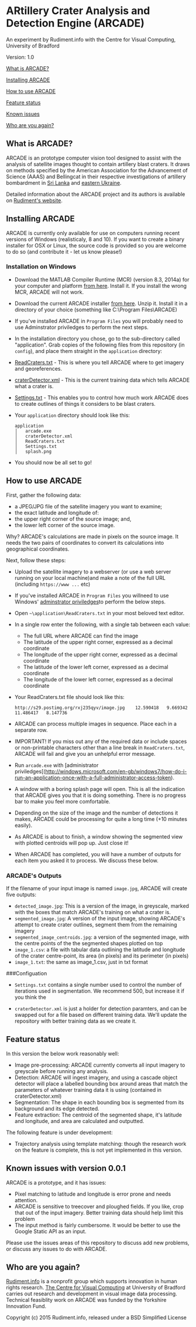 # ARtillery Crater Analysis and Detection Engine (ARCADE)

An experiment by Rudiment.info with the Centre for Visual Computing, University of Bradford

Version: 1.0

[What is ARCADE?](#what)

[Installing ARCADE](#install)

[How to use ARCADE](#use)

[Feature status](#feature)

[Known issues](#issues)

[Who are you again?](#who)


## What is ARCADE? <a id="what"></a>

ARCADE is an prototype computer vision tool designed to assist with the analysis of satellite images
thought to contain artillery blast craters. It draws on methods specified by the American
Association for the Advancement of Science (AAAS) and Bellingcat in their respective 
investigations of artillery bombardment in [Sri Lanka](http://www.aaas.org/geotech/sri_lanka_2009#B.Possible%20Craters) and [eastern Ukraine](https://www.bellingcat.com/news/uk-and-europe/2015/02/17/origin-of-artillery-attacks/). 

Detailed information about the ARCADE project and its authors is available on [Rudiment's website](https://rudiment.info/project/arcade). 

## Installing ARCADE <a id="install"></a>

ARCADE is currently only available for use on computers running recent versions of Windows
(realisticaly, 8 and 10). If you want to create a binary installer for OSX or Linux, the
source code is provided so you are welcome to do so (and contribute it - let us know please!)

### Installation on Windows

* Download the MATLAB Compiler Runtime (MCR) (version 8.3, 2014a) for your computer and platform [from here](https://www.mathworks.com/products/compiler/mcr/). Install it. If you install the wrong MCR, ARCADE will not work.
* Download the current ARCADE installer [from here](https://www.dropbox.com/s/0xlp1cksvuca3qa/ARCADE_installer_20151022_v_0_0_1.zip?dl=0). Unzip it. Install it in a directory of your choice (something like C:\Program Files\ARCADE)
* If you've installed ARCADE in `Program Files` you will probably need to use Adminstrator priviledges to perform the next steps.
* In the installation directory you chose, go to the sub-directory called "application". Grab copies of the following files from this repository (in `config`), and place them straight in the `application` directory:
 * [ReadCraters.txt](https://raw.githubusercontent.com/Rudiment-Info/arcade/master/config/ReadCraters.txt) - This is where you tell ARCADE where to get imagery and georeferences.
 * [craterDetector.xml](https://raw.githubusercontent.com/Rudiment-Info/arcade/master/config/craterDetector.xml) -  This is the current training data which tells ARCADE what a crater is.
 * [Settings.txt](https://raw.githubusercontent.com/Rudiment-Info/arcade/master/config/Settings.txt) - This enables you to control how much work ARCADE does to create outlines of things it considers to be blast craters.
* Your `application` directory should look like this:

  ```
  application
  │   arcade.exe
  │   craterDetector.xml
  │   ReadCraters.txt
  │   Settings.txt
  │   splash.png
  ```
* You should now be all set to go!

## How to use ARCADE <a id="use"></a>

First, gather the following data:

* a JPEG/JPG file of the satellite imagery you want to examine;
* the exact latitude and longitude of:
 * the upper right corner of the source image; and,
 * the lower left corner of the source image.
 
Why? ARCADE's calculations are made in pixels on the source image. It needs the two pairs of coordinates to convert its calculations into geographical coordinates.

Next, follow these steps:

* Upload the satellite imagery to a webserver (or use a web server running on your local machine)and make a note of the full URL (including `https://www ...` etc) 
* If you've installed ARCADE in `Program Files` you willneed to use Windows' [adminstrator priviledges](http://windows.microsoft.com/en-gb/windows7/how-do-i-run-an-application-once-with-a-full-administrator-access-token)to perform the below steps.
* Open `~\application\ReadCraters.txt` in your most beloved text editor. 
* In a single row enter the following, with a single tab between each value:
  * The full URL where ARCADE can find the image
  * The latitude of the upper right corner, expressed as a decimal coordinate
  * The longitude of the upper right corner, expressed as a decimal coordinate
  * The latitude of the lower left corner, expressed as a decimal coordinate
  * The longitude of the lower left corner, expressed as a decimal coordinate
* Your ReadCraters.txt file should look like this:

  ```
  http://s29.postimg.org/rxj235qyv/image.jpg	12.590418	9.669342	11.486417	8.147736
  ```
  
* ARCADE can process multiple images in sequence. Place each in a separate row.
* IMPORTANT! If you miss out any of the required data or include spaces or non-printable characters other than a line break in `ReadCraters.txt`, ARCADE will fail and give you an unhelpful error message.
*  Run `arcade.exe` with [administrator priviledges[(http://windows.microsoft.com/en-gb/windows7/how-do-i-run-an-application-once-with-a-full-administrator-access-token). 
*  A window with a boring splash page will open. This is all the indication that ARCADE gives you that it is doing something. There is no progress bar to make you feel more comfortable.
*  Depending on the size of the image and the number of detections it makes, ARCADE could be processing for quite a long time (+10 minutes easily).
* As ARCADE is about to finish, a window showing the segmented view with plotted centroids will pop up. Just close it! 
* When ARCADE has completed, you will have a number of outputs for each item you asked it to process.  We discuss these below. 

### ARCADE's Outputs

If the filename of your input image is named `image.jpg`, ARCADE will create five outputs:

* `detected_image.jpg`: This is a version of the image, in greyscale, marked with the boxes that match ARCADE's training on what a crater is.
* `segmented_image.jpg`: A version of the input image, showing ARCADE's attempt to create crater outlines, segment them from the remaining imagery
* `segmented_image_centroids.jpg`: a version of the segmented image, with the centre points of the the segmented shapes plotted on top
* `image_1.csv`: a file with tabular data outlining the latitude and longitude of the crater centre-point, its area (in pixels) and its perimeter (in pixels)
* `image_1.txt`: the same as image_1.csv, just in txt format

###Configuation

* `Settings.txt` contains a single number used to control the number of iterations used in segmentation. We recommend 500, but increase it if you think the 

* `craterDetector.xml` is just a holder for detection paramters, and can be swapped out for a file based on different training data. We'll update the repository with better training data as we create it.

## Feature status <a id="feature"></a>

In this version the below work reasonably well:

* Image pre-processing: ARCADE currently converts all input imagery to greyscale before running any analysis.
* Detection:  ARCADE will ingest imagery, and using a cascade object detector will  place a labelled bounding box around areas that match the parameters of whatever training data it is using (contained in craterDetector.xml)
* Segmentation: The shape in each bounding box is segmented from its background and its edge detected.
* Feature extraction: The centroid of the segmented shape, it's latitude and longitude, and area are calculated and outputted.

The following feature is under development:

* Trajectory analysis using template matching: though the research work on the feature is complete, this is not yet implemented in this version.

## Known issues with version 0.0.1 <a id="issues"></a>

ARCADE is a prototype, and it has issues:

* Pixel matching to latitude and longitude is error prone and needs attention. 
* ARCADE is sensitive to treecover and ploughed fields. If you like, crop that out of the input imagery. Better training data should help limit this problem
* The input method is fairly cumbersome. It would be better to use the Google Static API as an input.

Please use the issues areas of this repository to discuss add new problems, or discuss any issues to do with ARCADE.

## Who are you again? <a id="who"></a>

[Rudiment.info](https://rudiment.info) is a nonprofit group which supports innovation in human rights research. [The Centre for Visual Computing](http://www.bradford.ac.uk/research/rkt-centres/visual-computing/) at University of Bradford carries out research and development in visual image data processing. Technical feasiblity work on ARCADE was funded by the Yorkshire Innovation Fund.

Copyright (c) 2015 Rudiment.info, released under a BSD Simplified License
